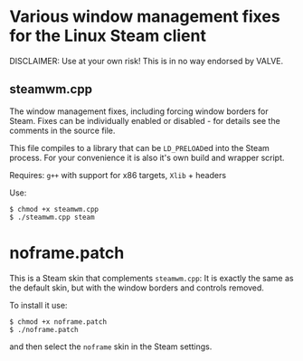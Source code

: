 
# Various window management fixes for the Linux Steam client

DISCLAIMER: Use at your own risk! This is in no way endorsed by VALVE.


## steamwm.cpp

The window management fixes, including forcing window borders for Steam. Fixes can be individually enabled or disabled - for details see the comments in the source file.

This file compiles to a library that can be `LD_PRELOAD`ed into the Steam process. For your convenience it is also it's own build and wrapper script.

Requires: `g++` with support for x86 targets, `Xlib` + headers

Use:

    $ chmod +x steamwm.cpp
    $ ./steamwm.cpp steam


# noframe.patch

This is a Steam skin that complements `steamwm.cpp`: It is exactly the same as the default skin, but with the window borders and controls removed.

To install it use:

    $ chmod +x noframe.patch
    $ ./noframe.patch

and then select the `noframe` skin in the Steam settings.

